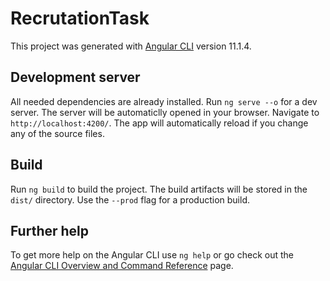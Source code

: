 # RecrutationTask

This project was generated with [Angular CLI](https://github.com/angular/angular-cli) version 11.1.4.

## Development server
All needed dependencies are already installed.
Run `ng serve --o` for a dev server. 
The server will be automaticlly opened in your browser.
Navigate to `http://localhost:4200/`. The app will automatically reload if you change any of the source files.

## Build

Run `ng build` to build the project. The build artifacts will be stored in the `dist/` directory. Use the `--prod` flag for a production build.

## Further help

To get more help on the Angular CLI use `ng help` or go check out the [Angular CLI Overview and Command Reference](https://angular.io/cli) page.
